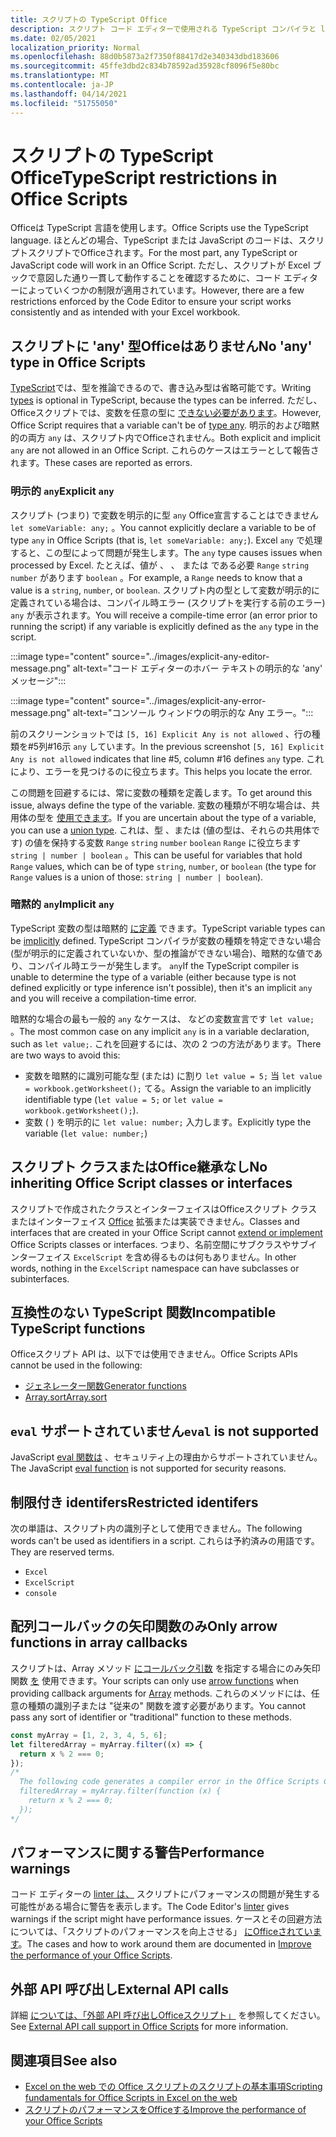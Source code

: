 ```yaml
---
title: スクリプトの TypeScript Office
description: スクリプト コード エディターで使用される TypeScript コンパイラと linter Office詳細です。
ms.date: 02/05/2021
localization_priority: Normal
ms.openlocfilehash: 88d0b5873a2f7350f88417d2e340343dbd183606
ms.sourcegitcommit: 45ffe3dbd2c834b78592ad35928cf8096f5e80bc
ms.translationtype: MT
ms.contentlocale: ja-JP
ms.lasthandoff: 04/14/2021
ms.locfileid: "51755050"
---
```

# <a name="typescript-restrictions-in-office-scripts"></a><span data-ttu-id="49c38-103">スクリプトの TypeScript Office</span><span class="sxs-lookup"><span data-stu-id="49c38-103">TypeScript restrictions in Office Scripts</span></span>

<span data-ttu-id="49c38-104">Officeは TypeScript 言語を使用します。</span><span class="sxs-lookup"><span data-stu-id="49c38-104">Office Scripts use the TypeScript language.</span></span> <span data-ttu-id="49c38-105">ほとんどの場合、TypeScript または JavaScript のコードは、スクリプトスクリプトでOfficeされます。</span><span class="sxs-lookup"><span data-stu-id="49c38-105">For the most part, any TypeScript or JavaScript code will work in an Office Script.</span></span> <span data-ttu-id="49c38-106">ただし、スクリプトが Excel ブックで意図した通り一貫して動作することを確認するために、コード エディターによっていくつかの制限が適用されています。</span><span class="sxs-lookup"><span data-stu-id="49c38-106">However, there are a few restrictions enforced by the Code Editor to ensure your script works consistently and as intended with your Excel workbook.</span></span>

## <a name="no-any-type-in-office-scripts"></a><span data-ttu-id="49c38-107">スクリプトに 'any' 型Officeはありません</span><span class="sxs-lookup"><span data-stu-id="49c38-107">No 'any' type in Office Scripts</span></span>

<span data-ttu-id="49c38-108">[TypeScript](https://www.typescriptlang.org/docs/handbook/typescript-in-5-minutes.html)では、型を推論できるので、書き込み型は省略可能です。</span><span class="sxs-lookup"><span data-stu-id="49c38-108">Writing [types](https://www.typescriptlang.org/docs/handbook/typescript-in-5-minutes.html) is optional in TypeScript, because the types can be inferred.</span></span> <span data-ttu-id="49c38-109">ただし、Officeスクリプトでは、変数を任意の型に [できない必要があります](https://www.typescriptlang.org/docs/handbook/basic-types.html#any)。</span><span class="sxs-lookup"><span data-stu-id="49c38-109">However, Office Script requires that a variable can't be of [type any](https://www.typescriptlang.org/docs/handbook/basic-types.html#any).</span></span> <span data-ttu-id="49c38-110">明示的および暗黙的の両方 `any` は、スクリプト内でOfficeされません。</span><span class="sxs-lookup"><span data-stu-id="49c38-110">Both explicit and implicit `any` are not allowed in an Office Script.</span></span> <span data-ttu-id="49c38-111">これらのケースはエラーとして報告されます。</span><span class="sxs-lookup"><span data-stu-id="49c38-111">These cases are reported as errors.</span></span>

### <a name="explicit-any"></a><span data-ttu-id="49c38-112">明示的 `any`</span><span class="sxs-lookup"><span data-stu-id="49c38-112">Explicit `any`</span></span>

<span data-ttu-id="49c38-113">スクリプト (つまり) で変数を明示的に型 `any` Office宣言することはできません `let someVariable: any;` 。</span><span class="sxs-lookup"><span data-stu-id="49c38-113">You cannot explicitly declare a variable to be of type `any` in Office Scripts (that is, `let someVariable: any;`).</span></span> <span data-ttu-id="49c38-114">Excel `any` で処理すると、この型によって問題が発生します。</span><span class="sxs-lookup"><span data-stu-id="49c38-114">The `any` type causes issues when processed by Excel.</span></span> <span data-ttu-id="49c38-115">たとえば、値が 、 、 または である必要 `Range` `string` `number` があります `boolean` 。</span><span class="sxs-lookup"><span data-stu-id="49c38-115">For example, a `Range` needs to know that a value is a `string`, `number`, or `boolean`.</span></span> <span data-ttu-id="49c38-116">スクリプト内の型として変数が明示的に定義されている場合は、コンパイル時エラー (スクリプトを実行する前のエラー) `any` が表示されます。</span><span class="sxs-lookup"><span data-stu-id="49c38-116">You will receive a compile-time error (an error prior to running the script) if any variable is explicitly defined as the `any` type in the script.</span></span>

:::image type="content" source="../images/explicit-any-editor-message.png" alt-text="コード エディターのホバー テキストの明示的な 'any' メッセージ":::

:::image type="content" source="../images/explicit-any-error-message.png" alt-text="コンソール ウィンドウの明示的な Any エラー。":::

<span data-ttu-id="49c38-119">前のスクリーンショットでは `[5, 16] Explicit Any is not allowed` 、行の種類を#5列#16示 `any` しています。</span><span class="sxs-lookup"><span data-stu-id="49c38-119">In the previous screenshot `[5, 16] Explicit Any is not allowed` indicates that line #5, column #16 defines `any` type.</span></span> <span data-ttu-id="49c38-120">これにより、エラーを見つけるのに役立ちます。</span><span class="sxs-lookup"><span data-stu-id="49c38-120">This helps you locate the error.</span></span>

<span data-ttu-id="49c38-121">この問題を回避するには、常に変数の種類を定義します。</span><span class="sxs-lookup"><span data-stu-id="49c38-121">To get around this issue, always define the type of the variable.</span></span> <span data-ttu-id="49c38-122">変数の種類が不明な場合は、共用体の型を [使用できます](https://www.typescriptlang.org/docs/handbook/unions-and-intersections.html)。</span><span class="sxs-lookup"><span data-stu-id="49c38-122">If you are uncertain about the type of a variable, you can use a [union type](https://www.typescriptlang.org/docs/handbook/unions-and-intersections.html).</span></span> <span data-ttu-id="49c38-123">これは、型 、または (値の型は、それらの共用体です) の値を保持する変数 `Range` `string` `number` `boolean` `Range` に役立ちます `string | number | boolean` 。</span><span class="sxs-lookup"><span data-stu-id="49c38-123">This can be useful for variables that hold `Range` values, which can be of type `string`, `number`, or `boolean` (the type for `Range` values is a union of those: `string | number | boolean`).</span></span>

### <a name="implicit-any"></a><span data-ttu-id="49c38-124">暗黙的 `any`</span><span class="sxs-lookup"><span data-stu-id="49c38-124">Implicit `any`</span></span>

<span data-ttu-id="49c38-125">TypeScript 変数の型は暗黙的 [に定義](https://www.typescriptlang.org/docs/handbook/type-inference.html) できます。</span><span class="sxs-lookup"><span data-stu-id="49c38-125">TypeScript variable types can be [implicitly](https://www.typescriptlang.org/docs/handbook/type-inference.html) defined.</span></span> <span data-ttu-id="49c38-126">TypeScript コンパイラが変数の種類を特定できない場合 (型が明示的に定義されていないか、型の推論ができない場合)、暗黙的な値であり、コンパイル時エラーが発生します。 `any`</span><span class="sxs-lookup"><span data-stu-id="49c38-126">If the TypeScript compiler is unable to determine the type of a variable (either because type is not defined explicitly or type inference isn't possible), then it's an implicit `any` and you will receive a compilation-time error.</span></span>

<span data-ttu-id="49c38-127">暗黙的な場合の最も一般的 `any` なケースは、 などの変数宣言です `let value;` 。</span><span class="sxs-lookup"><span data-stu-id="49c38-127">The most common case on any implicit `any` is in a variable declaration, such as `let value;`.</span></span> <span data-ttu-id="49c38-128">これを回避するには、次の 2 つの方法があります。</span><span class="sxs-lookup"><span data-stu-id="49c38-128">There are two ways to avoid this:</span></span>

* <span data-ttu-id="49c38-129">変数を暗黙的に識別可能な型 (または) に割り `let value = 5;` 当 `let value = workbook.getWorksheet();` てる。</span><span class="sxs-lookup"><span data-stu-id="49c38-129">Assign the variable to an implicitly identifiable type (`let value = 5;` or `let value = workbook.getWorksheet();`).</span></span>
* <span data-ttu-id="49c38-130">変数 ( ) を明示的に `let value: number;` 入力します。</span><span class="sxs-lookup"><span data-stu-id="49c38-130">Explicitly type the variable (`let value: number;`)</span></span>

## <a name="no-inheriting-office-script-classes-or-interfaces"></a><span data-ttu-id="49c38-131">スクリプト クラスまたはOffice継承なし</span><span class="sxs-lookup"><span data-stu-id="49c38-131">No inheriting Office Script classes or interfaces</span></span>

<span data-ttu-id="49c38-132">スクリプトで作成されたクラスとインターフェイスはOfficeスクリプト クラスまたはインターフェイス [Office](https://www.typescriptlang.org/docs/handbook/classes.html#inheritance) 拡張または実装できません。</span><span class="sxs-lookup"><span data-stu-id="49c38-132">Classes and interfaces that are created in your Office Script cannot [extend or implement](https://www.typescriptlang.org/docs/handbook/classes.html#inheritance) Office Scripts classes or interfaces.</span></span> <span data-ttu-id="49c38-133">つまり、名前空間にサブクラスやサブインターフェイス `ExcelScript` を含め得るものは何もありません。</span><span class="sxs-lookup"><span data-stu-id="49c38-133">In other words, nothing in the `ExcelScript` namespace can have subclasses or subinterfaces.</span></span>

## <a name="incompatible-typescript-functions"></a><span data-ttu-id="49c38-134">互換性のない TypeScript 関数</span><span class="sxs-lookup"><span data-stu-id="49c38-134">Incompatible TypeScript functions</span></span>

<span data-ttu-id="49c38-135">Officeスクリプト API は、以下では使用できません。</span><span class="sxs-lookup"><span data-stu-id="49c38-135">Office Scripts APIs cannot be used in the following:</span></span>

* [<span data-ttu-id="49c38-136">ジェネレーター関数</span><span class="sxs-lookup"><span data-stu-id="49c38-136">Generator functions</span></span>](https://developer.mozilla.org/docs/Web/JavaScript/Guide/Iterators_and_Generators#generator_functions)
* [<span data-ttu-id="49c38-137">Array.sort</span><span class="sxs-lookup"><span data-stu-id="49c38-137">Array.sort</span></span>](https://developer.mozilla.org/docs/Web/JavaScript/Reference/Global_Objects/Array/sort)

## <a name="eval-is-not-supported"></a><span data-ttu-id="49c38-138">`eval` サポートされていません</span><span class="sxs-lookup"><span data-stu-id="49c38-138">`eval` is not supported</span></span>

<span data-ttu-id="49c38-139">JavaScript [eval 関数は](https://developer.mozilla.org/docs/Web/JavaScript/Reference/Global_Objects/eval) 、セキュリティ上の理由からサポートされていません。</span><span class="sxs-lookup"><span data-stu-id="49c38-139">The JavaScript [eval function](https://developer.mozilla.org/docs/Web/JavaScript/Reference/Global_Objects/eval) is not supported for security reasons.</span></span>

## <a name="restricted-identifers"></a><span data-ttu-id="49c38-140">制限付き identifers</span><span class="sxs-lookup"><span data-stu-id="49c38-140">Restricted identifers</span></span>

<span data-ttu-id="49c38-141">次の単語は、スクリプト内の識別子として使用できません。</span><span class="sxs-lookup"><span data-stu-id="49c38-141">The following words can't be used as identifiers in a script.</span></span> <span data-ttu-id="49c38-142">これらは予約済みの用語です。</span><span class="sxs-lookup"><span data-stu-id="49c38-142">They are reserved terms.</span></span>

* `Excel`
* `ExcelScript`
* `console`

## <a name="only-arrow-functions-in-array-callbacks"></a><span data-ttu-id="49c38-143">配列コールバックの矢印関数のみ</span><span class="sxs-lookup"><span data-stu-id="49c38-143">Only arrow functions in array callbacks</span></span>

<span data-ttu-id="49c38-144">スクリプトは、Array メソッド [にコールバック引数](https://developer.mozilla.org/docs/Web/JavaScript/Reference/Functions/Arrow_functions) を指定する場合にのみ矢印関数 [を](https://developer.mozilla.org/docs/Web/JavaScript/Reference/Global_Objects/Array) 使用できます。</span><span class="sxs-lookup"><span data-stu-id="49c38-144">Your scripts can only use [arrow functions](https://developer.mozilla.org/docs/Web/JavaScript/Reference/Functions/Arrow_functions) when providing callback arguments for [Array](https://developer.mozilla.org/docs/Web/JavaScript/Reference/Global_Objects/Array) methods.</span></span> <span data-ttu-id="49c38-145">これらのメソッドには、任意の種類の識別子または "従来の" 関数を渡す必要があります。</span><span class="sxs-lookup"><span data-stu-id="49c38-145">You cannot pass any sort of identifier or "traditional" function to these methods.</span></span>

```TypeScript
const myArray = [1, 2, 3, 4, 5, 6];
let filteredArray = myArray.filter((x) => {
  return x % 2 === 0;
});
/*
  The following code generates a compiler error in the Office Scripts Code Editor.
  filteredArray = myArray.filter(function (x) {
    return x % 2 === 0;
  });
*/
```

## <a name="performance-warnings"></a><span data-ttu-id="49c38-146">パフォーマンスに関する警告</span><span class="sxs-lookup"><span data-stu-id="49c38-146">Performance warnings</span></span>

<span data-ttu-id="49c38-147">コード エディターの [linter は、](https://wikipedia.org/wiki/Lint_(software)) スクリプトにパフォーマンスの問題が発生する可能性がある場合に警告を表示します。</span><span class="sxs-lookup"><span data-stu-id="49c38-147">The Code Editor's [linter](https://wikipedia.org/wiki/Lint_(software)) gives warnings if the script might have performance issues.</span></span> <span data-ttu-id="49c38-148">ケースとその回避方法については、「スクリプトのパフォーマンスを向上させる」 [にOfficeされています](web-client-performance.md)。</span><span class="sxs-lookup"><span data-stu-id="49c38-148">The cases and how to work around them are documented in [Improve the performance of your Office Scripts](web-client-performance.md).</span></span>

## <a name="external-api-calls"></a><span data-ttu-id="49c38-149">外部 API 呼び出し</span><span class="sxs-lookup"><span data-stu-id="49c38-149">External API calls</span></span>

<span data-ttu-id="49c38-150">詳細 [については、「外部 API 呼び出しOfficeスクリプト」](external-calls.md) を参照してください。</span><span class="sxs-lookup"><span data-stu-id="49c38-150">See [External API call support in Office Scripts](external-calls.md) for more information.</span></span>

## <a name="see-also"></a><span data-ttu-id="49c38-151">関連項目</span><span class="sxs-lookup"><span data-stu-id="49c38-151">See also</span></span>

* [<span data-ttu-id="49c38-152">Excel on the web での Office スクリプトのスクリプトの基本事項</span><span class="sxs-lookup"><span data-stu-id="49c38-152">Scripting fundamentals for Office Scripts in Excel on the web</span></span>](scripting-fundamentals.md)
* [<span data-ttu-id="49c38-153">スクリプトのパフォーマンスをOfficeする</span><span class="sxs-lookup"><span data-stu-id="49c38-153">Improve the performance of your Office Scripts</span></span>](web-client-performance.md)
